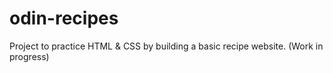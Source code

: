 # odin-recipes
Project to practice HTML & CSS by building a basic recipe website. 
(Work in progress)